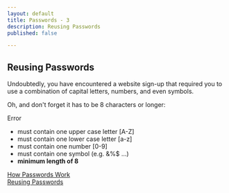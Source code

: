 ```yaml
---
layout: default
title: Passwords - 3
description: Reusing Passwords
published: false

---
```

## Reusing Passwords

Undoubtedly, you have encountered a website sign-up that required you to use a combination of capital letters, numbers, and even symbols.

Oh, and don't forget it has to be 8 characters or longer:

Error

* must contain one upper case letter \[A-Z\]
* must contain one lower case letter \[a-z\]
* must contain one number \[0-9\]
* must contain one symbol (e.g. &%$ ...)
* **minimum length of 8**

[How Passwords Work](./ "How Passwords Work")  
[Reusing Passwords](./ "Reusing Passwords")